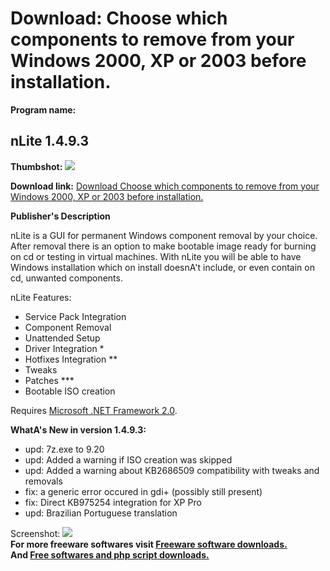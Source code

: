 # Download: Choose which components to remove from your Windows 2000, XP or 2003 before installation.

**Program name:**

## nLite 1.4.9.3

  
**Thumbshot:** ![](http://www.freewarefiles.com/screenshot/nlite_md.gif)   
  
**Download link:** [Download Choose which components to remove from your Windows 2000, XP or 2003 before installation.](http://freesoftwares.boysofts.com/NLite_program_14087.html)  
  


**Publisher's Description**  
  


nLite is a GUI for permanent Windows component removal by your choice. After removal there is an option to make bootable image ready for burning on cd or testing in virtual machines. With nLite you will be able to have Windows installation which on install doesnA't include, or even contain on cd, unwanted components. 

nLite Features:

  * Service Pack Integration 
  * Component Removal 
  * Unattended Setup 
  * Driver Integration * 
  * Hotfixes Integration ** 
  * Tweaks 
  * Patches *** 
  * Bootable ISO creation 

Requires [Microsoft .NET Framework 2.0](http://www.freewarefiles.com/Microsoft-NET-Framework-x-Final_program_16026.html). 

**WhatA's New in version 1.4.9.3:**

  * upd: 7z.exe to 9.20 
  * upd: Added a warning if ISO creation was skipped 
  * upd: Added a warning about KB2686509 compatibility with tweaks and removals 
  * fix: a generic error occured in gdi+ (possibly still present) 
  * fix: Direct KB975254 integration for XP Pro 
  * upd: Brazilian Portuguese translation 

  
  
Screenshot: ![](http://www.freewarefiles.com/screenshot/nlite.gif)   
**For more freeware softwares visit [Freeware software downloads.](http://freesoftwares.boysofts.com/)**   
**And [Free softwares and php script downloads.](http://www.boysofts.com/)**
